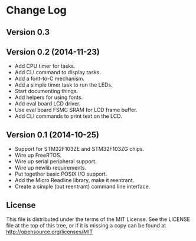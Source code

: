 Change Log
==========

Version 0.3
-----------


Version 0.2 (2014-11-23)
------------------------

* Add CPU timer for tasks.
* Add CLI command to display tasks.
* Add a font-to-C mechanism.
* Add a simple timer task to run the LEDs.
* Start documenting things.
* Add helpers for using fonts.
* Add eval board LCD driver.
* Use eval board FSMC SRAM for LCD frame buffer.
* Add CLI commands to print text on the LCD.

Version 0.1 (2014-10-25)
------------------------

* Support for STM32F103ZE and STM32F103ZG chips.
* Wire up FreeRTOS.
* Wire up serial peripheral support.
* Wire up newlib requirements.
* Put together basic POSIX I/O support.
* Add the Micro Readline library, make it reentrant.
* Create a simple (but reentrant) command line interface.

License
-------

This file is distributed under the terms of the MIT License.
See the LICENSE file at the top of this tree, or if it is missing a copy can
be found at http://opensource.org/licenses/MIT
